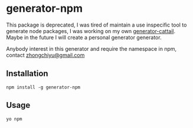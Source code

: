 # generator-npm

This package is deprecated, I was tired of maintain a use inspecific tool to
generate node packages, I was working on my own [generator-cattail](https://github.com/CatTail/generator-cattail).
Maybe in the future I will create a personal generator generator.

Anybody interest in this generator and require the namespace in npm, contact zhongchiyu@gmail.com

## Installation

    npm install -g generator-npm

## Usage

    yo npm
